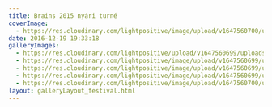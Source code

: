 ```yaml
---
title: Brains 2015 nyári turné
coverImage:
  - https://res.cloudinary.com/lightpositive/image/upload/v1647560700/uploads/Brains%202015%20ny%C3%A1ri%20turn%C3%A9/Brains-koncert6.jpg
date: 2016-12-19 19:33:18
galleryImages:
  - https://res.cloudinary.com/lightpositive/upload/v1647560699/uploads/Brains%202015%20ny%C3%A1ri%20turn%C3%A9/Brains-koncert4.jpg
  - https://res.cloudinary.com/lightpositive/image/upload/v1647560699/uploads/Brains%202015%20ny%C3%A1ri%20turn%C3%A9/Brains-koncert2.jpg
  - https://res.cloudinary.com/lightpositive/image/upload/v1647560699/uploads/Brains%202015%20ny%C3%A1ri%20turn%C3%A9/Brains-koncert9.jpg
  - https://res.cloudinary.com/lightpositive/image/upload/v1647560699/uploads/Brains%202015%20ny%C3%A1ri%20turn%C3%A9/00Brains-koncert.jpg
  - https://res.cloudinary.com/lightpositive/image/upload/v1647560700/uploads/Brains%202015%20ny%C3%A1ri%20turn%C3%A9/Brains-koncert7.jpg
layout: galleryLayout_festival.html
---
```

